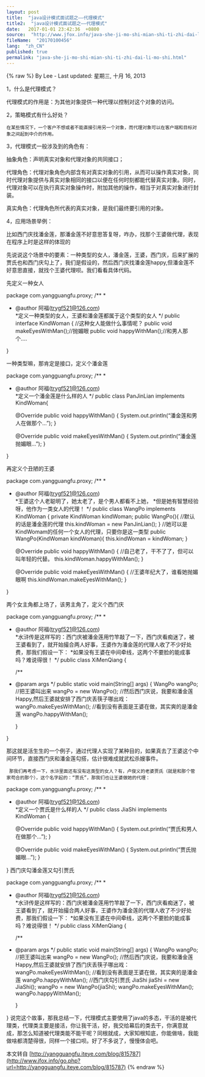 ```yaml
---
layout: post
title:  "java设计模式面试题之——代理模式"
title2:  "java设计模式面试题之——代理模式"
date:   2017-01-01 23:42:36  +0800
source:  "http://www.jfox.info/java-she-ji-mo-shi-mian-shi-ti-zhi-dai-li-mo-shi.html"
fileName:  "20170100456"
lang:  "zh_CN"
published: true
permalink: "java-she-ji-mo-shi-mian-shi-ti-zhi-dai-li-mo-shi.html"
---
```

{% raw %}
By Lee - Last updated: 星期三, 十月 16, 2013

1，什么是代理模式？

代理模式的作用是：为其他对象提供一种代理以控制对这个对象的访问。

2，策略模式有什么好处？

    在某些情况下，一个客户不想或者不能直接引用另一个对象，而代理对象可以在客户端和目标对象之间起到中介的作用。

3，代理模式一般涉及到的角色有：

抽象角色：声明真实对象和代理对象的共同接口；

代理角色：代理对象角色内部含有对真实对象的引用，从而可以操作真实对象，同时代理对象提供与真实对象相同的接口以便在任何时刻都能代替真实对象。同时，代理对象可以在执行真实对象操作时，附加其他的操作，相当于对真实对象进行封装。

真实角色：代理角色所代表的真实对象，是我们最终要引用的对象。

4，应用场景举例：

比如西门庆找潘金莲，那潘金莲不好意思答复呀，咋办，找那个王婆做代理，表现在程序上时是这样的体现的

先说说这个场景中的要素：一种类型的女人，潘金莲，王婆，西门庆，后来扩展的贾氏也和西门庆勾上了，我们是假设的，然后西门庆找潘金莲happy,但潘金莲不好意思直接，就找个王婆代理呗。我们看看具体代码。

先定义一种女人

package com.yangguangfu.proxy;
/**
* 
* @author 阿福(trygf521@126.com)<br>
*定义一种类型的女人，王婆和潘金莲都属于这个类型的女人
*/
public interface KindWoman {
//这种女人能做什么事情呢？
public void makeEyesWithMan();//抛媚眼
public void happyWithMan();//和男人那个….

}

一种类型嘛，那肯定是接口，定义个潘金莲

package com.yangguangfu.proxy;
/**
* 
* @author 阿福(trygf521@126.com)<br>
*定义一个潘金莲是什么样的人
*/
public class PanJinLian  implements KindWoman{

    @Override
public void happyWithMan() {
System.out.println(“潘金莲和男人在做那个…”);
}

    @Override
public void makeEyesWithMan() {
System.out.println(“潘金莲抛媚眼…”);
}

}

再定义个丑陋的王婆

package com.yangguangfu.proxy;
/**
* 
* @author 阿福(trygf521@126.com)<br>
*王婆这个人老聪明了，她太老了，是个男人都看不上她，
*但是她有智慧经验呀，他作为一类女人的代理！
*/
public class WangPo implements KindWoman {
private KindWoman kindWoman;
public WangPo(){
//默认的话是潘金莲的代理
this.kindWoman = new PanJinLian();
}
//她可以是KindWomam的任何一个女人的代理，只要你是这一类型
public WangPo(KindWoman kindWoman){
this.kindWoman = kindWoman;
}

    @Override
public void happyWithMan() {
//自己老了，干不了了，但可以叫年轻的代替。
this.kindWoman.happyWithMan();
}

    @Override
public void makeEyesWithMan() {
//王婆年纪大了，谁看她抛媚眼啊
this.kindWoman.makeEyesWithMan();
}

}

两个女主角都上场了，该男主角了，定义个西门庆

package com.yangguangfu.proxy;
/**
* 
* @author 阿福(trygf521@126.com)<br>
*水浒传是这样写的：西门庆被潘金莲用竹竿敲了一下，西门庆看痴迷了，被王婆看到了，就开始撮合两人好事，王婆作为潘金莲的代理人收了不少好处费，那我们假设一下：
*如果没有王婆在中间牵线，这两个不要脸的能成事吗？难说得很！
*/
public class XiMenQiang {

    /**
* @param args
*/
public static void main(String[] args) {
WangPo wangPo;
//把王婆叫出来
wangPo = new WangPo();
//然后西门庆说，我要和潘金莲Happy,然后王婆就安排了西门庆丢筷子哪出戏：
wangPo.makeEyesWithMan();
//看到没有表面是王婆在做，其实爽的是潘金莲
wangPo.happyWithMan();

    }

}

那这就是活生生的一个例子，通过代理人实现了某种目的，如果真去了王婆这个中间环节，直接西门庆和潘金莲勾搭，估计很难成就武松杀嫂事件。

     那我们再考虑一下，水浒里面还有没有这类型的女人？有，卢俊义的老婆贾氏（就是和那个管家苟合的那个），这个名字起的：“贾氏”，那我们也让王婆做她的代理：

package com.yangguangfu.proxy;
/**
* 
* @author 阿福(trygf521@126.com)<br>
*定义一个贾氏是什么样的人
*/
public class JiaShi implements KindWoman {

    @Override
public void happyWithMan() {
System.out.println(“贾氏和男人在做那个…”);
}

    @Override
public void makeEyesWithMan() {
System.out.println(“贾氏抛媚眼…”);
}

}
西门庆勾潘金莲又勾引贾氏

package com.yangguangfu.proxy;
/**
* 
* @author 阿福(trygf521@126.com)<br>
*水浒传是这样写的：西门庆被潘金莲用竹竿敲了一下，西门庆看痴迷了，被王婆看到了，就开始撮合两人好事，王婆作为潘金莲的代理人收了不少好处费，那我们假设一下：
*如果没有王婆在中间牵线，这两个不要脸的能成事吗？难说得很！
*/
public class XiMenQiang {

    /**
* @param args
*/
public static void main(String[] args) {
WangPo wangPo;
//把王婆叫出来
wangPo = new WangPo();
//然后西门庆说，我要和潘金莲Happy,然后王婆就安排了西门庆丢筷子哪出戏：
wangPo.makeEyesWithMan();
//看到没有表面是王婆在做，其实爽的是潘金莲
wangPo.happyWithMan();
//西门庆勾引贾氏
JiaShi jiaShi = new JiaShi();
wangPo = new WangPo(jiaShi);
wangPo.makeEyesWithMan();
wangPo.happyWithMan();

    }

}
说完这个故事，那我总结一下，代理模式主要使用了java的多态，干活的是被代理类，代理类主要是接活，你让我干活，好，我交给幕后的类去干，你满意就 成，那怎么知道被代理类能不能干呢？同根就成，大家知根知底，你能做啥，我能做啥都清楚得很，同样一个接口呗。好了不多说了，慢慢体会吧。

本文转自 [http://yangguangfu.iteye.com/blog/815787](http://www.jfox.info/go.php?url=http://yangguangfu.iteye.com/blog/815787)
{% endraw %}